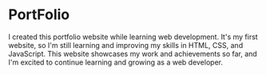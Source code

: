 # PortFolio
I created this portfolio website while learning web development. It's my first website, so I'm still learning and improving my skills in HTML, CSS, and JavaScript. This website showcases my work and achievements so far, and I'm excited to continue learning and growing as a web developer.
